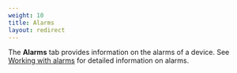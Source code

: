 ```yaml
---
weight: 10
title: Alarms
layout: redirect
---
```


The **Alarms** tab provides information on the alarms of a device. See [Working with alarms](#alarm-monitoring) for detailed information on alarms.

